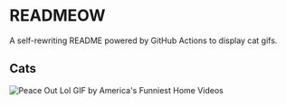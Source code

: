 # READMEOW

A self-rewriting README powered by GitHub Actions to display cat gifs.

## Cats

![Peace Out Lol GIF by America's Funniest Home Videos](https://media4.giphy.com/media/l4KibK3JwaVo0CjDO/200.gif?cid=9acd02da27xwgs6swkiupjbx90hu6s9ciutnt0lmgqe1peuo&ep=v1_gifs_search&rid=200.gif&ct=g)
